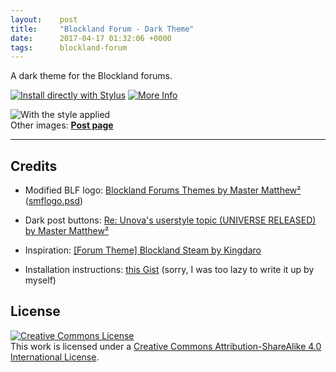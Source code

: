 ```yaml
---
layout:    post
title:     "Blockland Forum - Dark Theme"
date:      2017-04-17 01:32:06 +0000
tags:      blockland-forum
---
```


A dark theme for the Blockland forums.

[![Install directly with Stylus](https://img.shields.io/badge/Install%20directly%20with-Stylus-00adad.svg)][installation-url] [![More Info](https://img.shields.io/badge/More%20Info--green.svg?logo=github&style=social)][github-url]

![With the style applied](https://raw.githubusercontent.com/Blockhead25688/blf-dark-theme/master/screenshots/preview.png)  
Other images: **[Post page](https://raw.githubusercontent.com/Blockhead25688/blf-dark-theme/master/screenshots/post-page.png)**

---

## Credits

- Modified BLF logo: [Blockland Forums Themes by Master Matthew²](https://forum.blockland.us/index.php?topic=309761.0) ([smflogo.psd][logo-credit])

- Dark post buttons: [Re: Unova's userstyle topic (UNIVERSE RELEASED) by Master Matthew²][post-button-credit]

- Inspiration: [[Forum Theme] Blockland Steam by Kingdaro](https://forum.blockland.us/index.php?topic=183830.0)

- Installation instructions: [this Gist](https://gist.github.com/Athari/eff3267b262259f019520755dd0eef51#installation) (sorry, I was too lazy to write it up by myself)

## License

[![Creative Commons License](https://i.creativecommons.org/l/by-sa/4.0/88x31.png)][license]  
This work is licensed under a [Creative Commons Attribution-ShareAlike 4.0 International License][license].

   [installation-url]: https://raw.githubusercontent.com/Blockhead25688/blf-dark-theme/master/blf-dark-theme.user.css
   [logo-credit]: https://www.dropbox.com/s/3u6pff6rkh56apq/smflogo.psd
   [post-button-credit]: https://forum.blockland.us/index.php?topic=309598.msg9520292#msg9520292
   [license]: http://creativecommons.org/licenses/by-sa/4.0/
   [github-url]: https://github.com/Blockhead25688/blf-dark-theme
